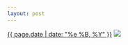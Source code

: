 ```yaml
---
layout: post
---
```


<p>
  <time><a href="/126">{{ page.date | date: "%e %B, %Y" }}</a></time>
  <a href="/126"><img src="{{ site.assets_url }}/126-640.jpg" srcset="{{ site.assets_url }}/126-1280.jpg 1280w, {{ site.assets_url }}/126-960.jpg 960w, {{ site.assets_url }}/126-640.jpg 640w, {{ site.assets_url }}/126-320.jpg 320w" sizes="(min-width: 700px) 50vw, calc(100vw - 2rem)" /></a>
</p>
